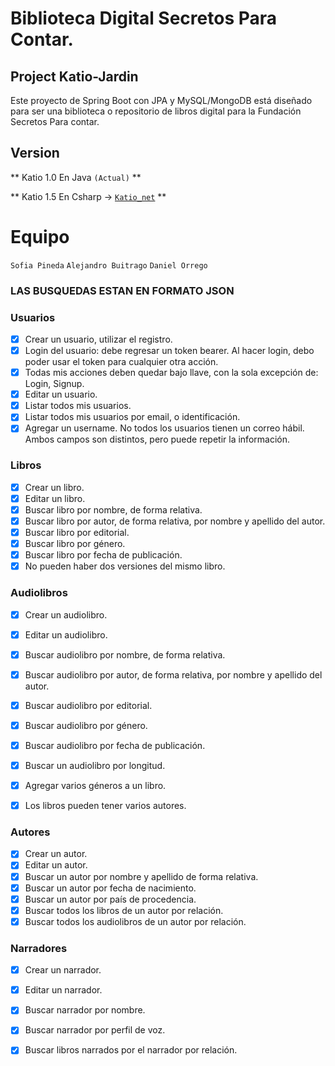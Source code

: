 # Biblioteca Digital Secretos Para Contar.

## Project Katio-Jardin

Este proyecto de Spring Boot con JPA y MySQL/MongoDB está diseñado para ser una biblioteca o repositorio de libros digital para la Fundación Secretos Para contar.


## Version

** Katio 1.0 En Java `(Actual)` ** 

** Katio 1.5 En Csharp → [`Katio_net`](https://github.com/SouthDaniel121/katio_net) **


# Equipo

`Sofia Pineda`
`Alejandro Buitrago`
`Daniel Orrego`


### LAS BUSQUEDAS ESTAN EN FORMATO JSON


### Usuarios

- [x] Crear un usuario, utilizar el registro.
- [x] Login del usuario: debe regresar un token bearer. Al hacer login, debo poder usar el token para cualquier otra acción.
- [x] Todas mis acciones deben quedar bajo llave, con la sola excepción de: Login, Signup.
- [x] Editar un usuario.
- [x] Listar todos mis usuarios.
- [x] Listar todos mis usuarios por email, o identificación.
- [x] Agregar un username. No todos los usuarios tienen un correo hábil. Ambos campos son distintos, pero puede repetir la información.

### Libros

- [x] Crear un libro.
- [x] Editar un libro.
- [x] Buscar libro por nombre, de forma relativa.
- [x] Buscar libro por autor, de forma relativa, por nombre y apellido del autor.
- [x] Buscar libro por editorial.
- [x] Buscar libro por género.
- [x] Buscar libro por fecha de publicación.
- [x] No pueden haber dos versiones del mismo libro.

### Audiolibros

- [x] Crear un audiolibro.
- [x] Editar un audiolibro.
- [x] Buscar audiolibro por nombre, de forma relativa.
- [x] Buscar audiolibro por autor, de forma relativa, por nombre y apellido del autor.
- [x] Buscar audiolibro por editorial.
- [x] Buscar audiolibro por género.
- [x] Buscar audiolibro por fecha de publicación.
- [x] Buscar un audiolibro por longitud.
- [x] Agregar varios géneros a un libro.
- [x] Los libros pueden tener varios autores.


### Autores

- [x] Crear un autor.
- [x] Editar un autor.
- [x] Buscar un autor por nombre y apellido de forma relativa.
- [x] Buscar un autor por fecha de nacimiento.
- [x] Buscar un autor por país de procedencia.
- [x] Buscar todos los libros de un autor por relación.
- [x] Buscar todos los audiolibros de un autor por relación.

### Narradores

- [x] Crear un narrador.
- [x] Editar un narrador.
- [x] Buscar narrador por nombre.
- [x] Buscar narrador por perfil de voz.
- [x] Buscar libros narrados por el narrador por relación.


